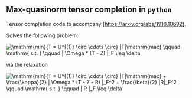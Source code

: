 Max-quasinorm tensor completion in `python`
---

Tensor completion code to accompany [https://arxiv.org/abs/1910.10692].

Solves the following problem:

[//]: # (math renderer at https://alexanderrodin.com/github-latex-markdown/)

![\mathrm{min}_{T = U^{(1)} \circ \cdots \circ} \|T\|_\mathrm{max} \qquad \mathrm{ s.t. } \qquad \| \Omega * (T - Z) \|_F \leq \delta](https://render.githubusercontent.com/render/math?math=%5Cmathrm%7Bmin%7D_%7BT%20%3D%20U%5E%7B(1)%7D%20%5Ccirc%20%5Ccdots%20%5Ccirc%7D%20%5C%7CT%5C%7C_%5Cmathrm%7Bmax%7D%20%5Cqquad%20%5Cmathrm%7B%20s.t.%20%7D%20%5Cqquad%20%5C%7C%20%5COmega%20*%20(T%20-%20Z)%20%5C%7C_F%20%5Cleq%20%5Cdelta)

via the relaxation

![\mathrm{min}_{T = U^{(1)} \circ \cdots \circ} \|T\|_\mathrm{max} + \frac{\kappa}{2} \| \Omega * (T - Z - R) \|_F^2 + \frac{\beta}{2} \|R\|_F^2 \qquad \mathrm{ s.t. } \qquad \| R \|_F \leq \delta](https://render.githubusercontent.com/render/math?math=%5Cmathrm%7Bmin%7D_%7BT%20%3D%20U%5E%7B(1)%7D%20%5Ccirc%20%5Ccdots%20%5Ccirc%7D%20%5C%7CT%5C%7C_%5Cmathrm%7Bmax%7D%20%2B%20%5Cfrac%7B%5Ckappa%7D%7B2%7D%20%5C%7C%20%5COmega%20*%20(T%20-%20Z%20-%20R)%20%5C%7C_F%5E2%20%2B%20%5Cfrac%7B%5Cbeta%7D%7B2%7D%20%5C%7CR%5C%7C_F%5E2%20%5Cqquad%20%5Cmathrm%7B%20s.t.%20%7D%20%5Cqquad%20%5C%7C%20R%20%5C%7C_F%20%5Cleq%20%5Cdelta)
